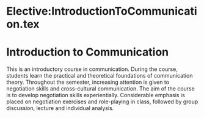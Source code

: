 






Elective:IntroductionToCommunication.tex
========================================






Introduction to Communication
=============================


This is an introductory course in communication. During the course, students learn the practical and theoretical foundations of communication theory. Throughout the semester, increasing attention is given to negotiation skills and cross-cultural communication. The aim of the course is to develop negotiation skills experientially. Considerable emphasis is placed on negotiation exercises and role-playing in class, followed by group discussion, lecture and individual analysis.











